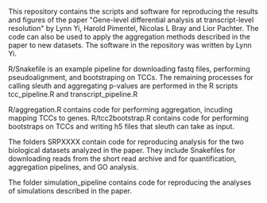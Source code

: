 This repository contains the scripts and software for reproducing the results and figures of the paper "Gene-level differential analysis at transcript-level resolution" by Lynn Yi, Harold Pimentel, Nicolas L Bray and Lior Pachter. The code can also be used to apply the aggregation methods described in the paper to new datasets. The software in the repository was written by Lynn Yi. 

R/Snakefile is an example pipeline for downloading fastq files, performing pseudoalignment, and bootstraping on TCCs. The remaining processes for calling sleuth and aggregating p-values are performed in the R scripts tcc_pipeline.R and transcript_pipeline.R

R/aggregation.R contains code for performing aggregation, incuding mapping TCCs to genes. R/tcc2bootstrap.R contains code for performing bootstraps on TCCs and writing h5 files that sleuth can take as input.

The folders SRPXXXX contain code for reproducing analysis for the two biological datasets analyzed in the paper. They include Snakefiles for downloading reads from the short read archive and for quantification, aggregation pipelines, and GO analysis.

The folder simulation_pipeline contains code for reproducing the analyses of simulations described in the paper.